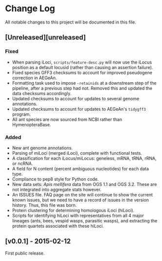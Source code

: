 # Change Log

All notable changes to this project will be documented in this file.

## [Unreleased][unreleased]
### Fixed
- When parsing iLoci, `scripts/feature-desc.py` will now use the iLocus position
  as a default locusid (rather than causing an assertion failure).
- Fixed species GFF3 checksums to account for improved pseudogene correction in
  AEGeAn.
- Formatting task used to impose `-retainids` at a downstream step of the
  pipeline, after a previous step had not. Removed this and updated the data
  checksums accordingly.
- Updated checksums to account for updates to several genome annotations.
- Updated checksums to account for updates to AEGeAn's `tidygff3` program.
- All ant species are now sourced from NCBI rather than HymenopteraBase.

### Added
- New ant genome annotations.
- Parsing of miLoci (merged iLoci), complete with functional tests.
- A classification for each iLocus/miLocus: geneless, mRNA, tRNA, rRNA, or
  ncRNA.
- A field for N content (percent ambiguous nucleotides) for each data type.
- Compliance to pep8 style for Python code.
- New data sets: *Apis mellifera* data from OGS 1.1 and OGS 3.2. These are not
  integrated into aggregate stats however.
- An ISSUES file. FAQ page on the site will continue to show the current known
  issues, but we need to have a record of issues in the version history. Thus,
  this file was born.
- Protein clustering for determining homologous iLoci (hiLoci).
- Scripts for identifying hiLoci with representatives from all 4 major lineages
  (ants, bees, vespid wasps, parasitic wasps), and extracting the protein
  quartets associated with these hiLoci.

## [v0.0.1] - 2015-02-12

First public release.
